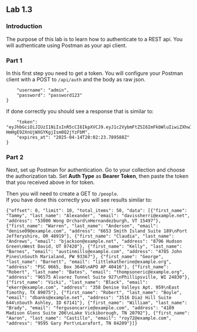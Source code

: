 ## Lab 1.3

### Introduction
The purpose of this lab is to learn how to authenticate to a REST api. You will authenticate using Postman as your api client. 

### Part 1 
In this first step you need to get a token. You will configure your Postman client with a POST to `/api/auth` and the body as raw json.    

```{
    "username": "admin",
    "password": "password123"
}
```

If done correctly you should see a response that is similar to: 

```{
    "token": "eyJhbGciOiJIUzI1NiIsInR5cCI6IkpXVCJ9.eyJ1c2VybmFtZSI6ImFkbWluIiwiZXhwIjoxNzQ0NjYwOTQzfQ.MtvSz9cUeXMX-HmHgE92XnUjWXGYKgjIsm0Q2jYzFbM",
    "expires_at": "2025-04-14T20:02:23.789588Z"
}
```

### Part 2
Next, set up Postman for authentication. Go to your collection and choose the authorization tab. Set **Auth Type** as **Bearer Token**, then paste the token that you received above in for token. 

Then you will need to create a GET to `/people`.  
If you have done this correctly you will see results similar to: 
```
{"offset": 0, "limit": 10, "total_items": 50, "data": [{"first_name": "Tammy", "last_name": "Alexander", "email": "davissherri@example.net", "address": "53000 Wong Orchard\nHernandezburgh, VT 15497"}, {"first_name": "Warren", "last_name": "Anderson", "email": "denise09@example.com", "address": "6653 Smith Island Suite 189\nPort Jefferyshire, OR 48919"}, {"first_name": "Claudia", "last_name": "Andrews", "email": "bjackson@example.net", "address": "8796 Hudson Green\nWest David, UT 87420"}, {"first_name": "Kelly", "last_name": "Barnes", "email": "austinmills@example.com", "address": "4785 John Pines\nSouth Marialand, PW 93367"}, {"first_name": "George", "last_name": "Barnett", "email": "littlekatherine@example.org", "address": "PSC 0665, Box 3648\nAPO AP 40416"}, {"first_name": "Robert", "last_name": "Bates", "email": "thompsoneric@example.org", "address": "96575 Alvarez Tunnel Suite 927\nPhillipsville, WI 24830"}, {"first_name": "Vicki", "last_name": "Black", "email": "ekerr@example.com", "address": "358 Denise Valleys Apt. 959\nEast Timothy, TX 89075"}, {"first_name": "Robert", "last_name": "Boyle", "email": "dbanks@example.net", "address": "3516 Diaz Hill Suite 644\nSouth Ashley, ID 67141"}, {"first_name": "William", "last_name": "Brady", "email": "fergusoncarrie@example.com", "address": "4189 Madison Glens Suite 206\nLake Vickiborough, TN 20792"}, {"first_name": "Aaron", "last_name": "Castillo", "email": "roy72@example.com", "address": "9595 Gary Port\nLarafort, TN 04209"}]}
```
